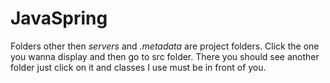# JavaSpring
 
Folders other then *servers* and *.metadata* are project folders. Click the one you wanna display and then go to src folder. There you should see another folder just click on it and classes I use must be in front of you.
